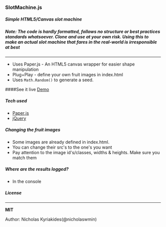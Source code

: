 ### SlotMachine.js
##### Simple HTML5/Canvas slot machine 

##### Note: The code is hardly formatted, follows no structure or best practices standards whatsoever. Clone and use at your own risk. Using this to make an actual slot machine that fares in the real-world is irresponsible at best

--------------
  - Uses Paper.js - An HTML5 canvas wrapper for easier shape manipulation
  - Plug+Play  - define your own fruit images in index.html 
  - Uses `Math.Random()` to generate a seed.

####See it live
[Demo] 


##### Tech used

* [Paper.js]
* [jQuery]


##### Changing the fruit images

 - Some images are already defined in index.html.  
 - You can change their src's to the one's you want
 - Pay attention to the image id's/classes, widths & heights. Make sure you match them


##### Where are the results logged?

 - In the console


##### License
----
**MIT**

Author: Nicholas Kyriakides(@nicholaswmin)




[Demo]:http://nicholaswmin.github.io/slotMachine
[Paper.js]:http://paperjs.org
[jQuery]:http://jquery.com
